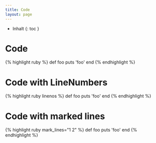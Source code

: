 ```yaml
---
title: Code
layout: page
---
```

* Inhalt
{: toc }
# Code
{% highlight ruby %}
def foo
  puts 'foo'
end
{% endhighlight %}
# Code with LineNumbers
{% highlight ruby linenos %}
def foo
  puts 'foo'
end
{% endhighlight %}
# Code with marked lines
{% highlight ruby mark_lines="1 2" %}
def foo
  puts 'foo'
end
{% endhighlight %}
